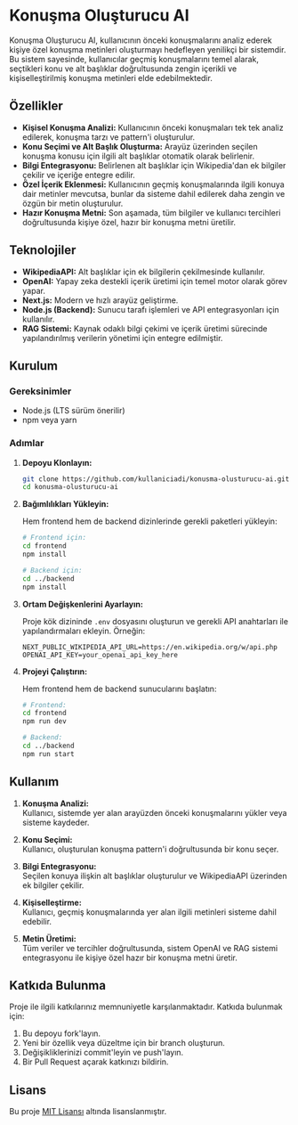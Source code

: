# Konuşma Oluşturucu AI

Konuşma Oluşturucu AI, kullanıcının önceki konuşmalarını analiz ederek kişiye özel konuşma metinleri oluşturmayı hedefleyen yenilikçi bir sistemdir. Bu sistem sayesinde, kullanıcılar geçmiş konuşmalarını temel alarak, seçtikleri konu ve alt başlıklar doğrultusunda zengin içerikli ve kişiselleştirilmiş konuşma metinleri elde edebilmektedir.

## Özellikler

- **Kişisel Konuşma Analizi:** Kullanıcının önceki konuşmaları tek tek analiz edilerek, konuşma tarzı ve pattern'i oluşturulur.
- **Konu Seçimi ve Alt Başlık Oluşturma:** Arayüz üzerinden seçilen konuşma konusu için ilgili alt başlıklar otomatik olarak belirlenir.
- **Bilgi Entegrasyonu:** Belirlenen alt başlıklar için Wikipedia'dan ek bilgiler çekilir ve içeriğe entegre edilir.
- **Özel İçerik Eklenmesi:** Kullanıcının geçmiş konuşmalarında ilgili konuya dair metinler mevcutsa, bunlar da sisteme dahil edilerek daha zengin ve özgün bir metin oluşturulur.
- **Hazır Konuşma Metni:** Son aşamada, tüm bilgiler ve kullanıcı tercihleri doğrultusunda kişiye özel, hazır bir konuşma metni üretilir.

## Teknolojiler

- **WikipediaAPI:** Alt başlıklar için ek bilgilerin çekilmesinde kullanılır.
- **OpenAI:** Yapay zeka destekli içerik üretimi için temel motor olarak görev yapar.
- **Next.js:** Modern ve hızlı arayüz geliştirme.
- **Node.js (Backend):** Sunucu tarafı işlemleri ve API entegrasyonları için kullanılır.
- **RAG Sistemi:** Kaynak odaklı bilgi çekimi ve içerik üretimi sürecinde yapılandırılmış verilerin yönetimi için entegre edilmiştir.

## Kurulum

### Gereksinimler

- Node.js (LTS sürüm önerilir)
- npm veya yarn

### Adımlar

1. **Depoyu Klonlayın:**

   ```bash
   git clone https://github.com/kullaniciadi/konusma-olusturucu-ai.git
   cd konusma-olusturucu-ai
   ```

2. **Bağımlılıkları Yükleyin:**

   Hem frontend hem de backend dizinlerinde gerekli paketleri yükleyin:

   ```bash
   # Frontend için:
   cd frontend
   npm install

   # Backend için:
   cd ../backend
   npm install
   ```

3. **Ortam Değişkenlerini Ayarlayın:**

   Proje kök dizininde `.env` dosyasını oluşturun ve gerekli API anahtarları ile yapılandırmaları ekleyin. Örneğin:

   ```env
   NEXT_PUBLIC_WIKIPEDIA_API_URL=https://en.wikipedia.org/w/api.php
   OPENAI_API_KEY=your_openai_api_key_here
   ```

4. **Projeyi Çalıştırın:**

   Hem frontend hem de backend sunucularını başlatın:

   ```bash
   # Frontend:
   cd frontend
   npm run dev

   # Backend:
   cd ../backend
   npm run start
   ```

## Kullanım

1. **Konuşma Analizi:**  
   Kullanıcı, sistemde yer alan arayüzden önceki konuşmalarını yükler veya sisteme kaydeder.

2. **Konu Seçimi:**  
   Kullanıcı, oluşturulan konuşma pattern'i doğrultusunda bir konu seçer.

3. **Bilgi Entegrasyonu:**  
   Seçilen konuya ilişkin alt başlıklar oluşturulur ve WikipediaAPI üzerinden ek bilgiler çekilir.

4. **Kişiselleştirme:**  
   Kullanıcı, geçmiş konuşmalarında yer alan ilgili metinleri sisteme dahil edebilir.

5. **Metin Üretimi:**  
   Tüm veriler ve tercihler doğrultusunda, sistem OpenAI ve RAG sistemi entegrasyonu ile kişiye özel hazır bir konuşma metni üretir.

## Katkıda Bulunma

Proje ile ilgili katkılarınız memnuniyetle karşılanmaktadır. Katkıda bulunmak için:

1. Bu depoyu fork'layın.
2. Yeni bir özellik veya düzeltme için bir branch oluşturun.
3. Değişikliklerinizi commit'leyin ve push'layın.
4. Bir Pull Request açarak katkınızı bildirin.

## Lisans

Bu proje [MIT Lisansı](LICENSE) altında lisanslanmıştır.
